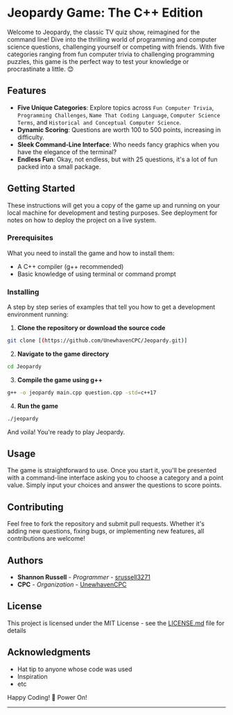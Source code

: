 # Jeopardy Game: The C++ Edition

Welcome to Jeopardy, the classic TV quiz show, reimagined for the command line! Dive into the thrilling world of programming and computer science questions, challenging yourself or competing with friends. With five categories ranging from fun computer trivia to challenging programming puzzles, this game is the perfect way to test your knowledge or procrastinate a little. 😊

## Features

- **Five Unique Categories**: Explore topics across `Fun Computer Trivia`, `Programming Challenges`, `Name That Coding Language`, `Computer Science Terms`, and `Historical and Conceptual Computer Science`.
- **Dynamic Scoring**: Questions are worth 100 to 500 points, increasing in difficulty.
- **Sleek Command-Line Interface**: Who needs fancy graphics when you have the elegance of the terminal?
- **Endless Fun**: Okay, not endless, but with 25 questions, it's a lot of fun packed into a small package.

## Getting Started

These instructions will get you a copy of the game up and running on your local machine for development and testing purposes. See deployment for notes on how to deploy the project on a live system.

### Prerequisites

What you need to install the game and how to install them:

- A C++ compiler (g++ recommended)
- Basic knowledge of using terminal or command prompt

### Installing

A step by step series of examples that tell you how to get a development environment running:

1. **Clone the repository or download the source code**

```bash
git clone [(https://github.com/UnewhavenCPC/Jeopardy.git)]
```

2. **Navigate to the game directory**

```bash
cd Jeopardy
```

3. **Compile the game using g++**

```bash
g++ -o jeopardy main.cpp question.cpp -std=c++17
```

4. **Run the game**

```bash
./jeopardy
```

And voila! You're ready to play Jeopardy.

## Usage

The game is straightforward to use. Once you start it, you'll be presented with a command-line interface asking you to choose a category and a point value. Simply input your choices and answer the questions to score points.

## Contributing

Feel free to fork the repository and submit pull requests. Whether it's adding new questions, fixing bugs, or implementing new features, all contributions are welcome!

## Authors

- **Shannon Russell** - *Programmer* - [srussell3271]([https://github.com/YourGitHub](https://github.com/srussell3271))
- **CPC** - *Organization* - [UnewhavenCPC](https://github.com/UnewhavenCPC)
## License

This project is licensed under the MIT License - see the [LICENSE.md](LICENSE.md) file for details

## Acknowledgments

- Hat tip to anyone whose code was used
- Inspiration
- etc

Happy Coding! 🎉 Power On!

---
